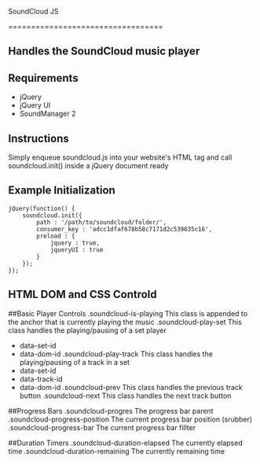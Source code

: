 SoundCloud JS

==================================

Handles the SoundCloud music player
----------------------------------


Requirements
----------------------------------
* jQuery
* jQuery UI
* SoundManager 2

Instructions
----------------------------------

Simply enqueue soundcloud.js into your website's HTML <head> tag and call soundcloud.init() inside a jQuery document ready

Example Initialization
----------------------------------

    jQuery(function() {
        soundcloud.init({
        	path : '/path/to/soundcloud/folder/',
        	consumer_key : 'adcc1dfaf678b58c7171d2c539635c16',
        	preload : {
        		jquery : true,
        		jqueryUI : true
        	}
        });
    });



HTML DOM and CSS Controld
----------------------------------

##Basic Player Controls
.soundcloud-is-playing						This class is appended to the anchor that is currently playing the music
.soundcloud-play-set						This class handles the playing/pausing of a set player
* data-set-id
* data-dom-id
.soundcloud-play-track						This class handles the playing/pausing of a track in a set
* data-set-id
* data-track-id
* data-dom-id
.soundcloud-prev							This class handles the previous track button
.soundcloud-next							This class handles the next track button

##Progress Bars
.soundcloud-progres							The progress bar parent
.soundcloud-progress-position				The current progress bar position (srubber)
.soundcloud-progress-bar					The current progress bar fillter

##Duration Timers
.soundcloud-duration-elapsed				The currently elapsed time
.soundcloud-duration-remaining				The currently remaining time
